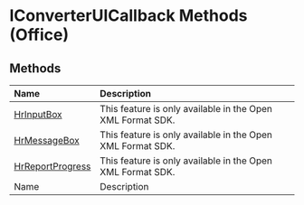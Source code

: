 
# IConverterUICallback Methods (Office)

## Methods



|**Name**|**Description**|
|:-----|:-----|
| [HrInputBox](5767b5cc-98f4-3855-796d-dfc4ccc77f9a.md)|This feature is only available in the Open XML Format SDK.|
| [HrMessageBox](41174ca5-0248-6f1b-23ce-54183a52ae48.md)|This feature is only available in the Open XML Format SDK.|
| [HrReportProgress](585f52bc-755a-e360-8220-a97d1b7a697a.md)|This feature is only available in the Open XML Format SDK.|
|Name|Description|
